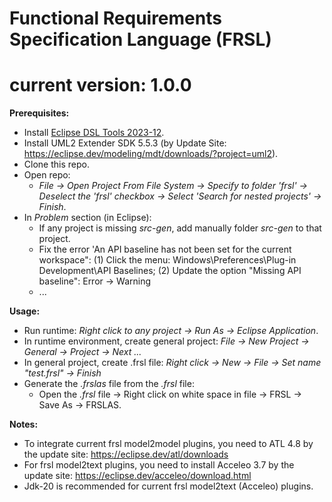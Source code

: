 # Functional Requirements Specification Language (FRSL)
# current version: 1.0.0

**Prerequisites:**
- Install [Eclipse DSL Tools 2023-12](https://www.eclipse.org/downloads/packages/release/2023-09/r/eclipse-ide-java-and-dsl-developers).
- Install UML2 Extender SDK 5.5.3 (by Update Site: https://eclipse.dev/modeling/mdt/downloads/?project=uml2). 
- Clone this repo.
- Open repo: 
  - *File -> Open Project From File System -> Specify to folder 'frsl' -> Deselect the 'frsl' checkbox -> Select 'Search for nested projects' -> Finish*.
- In *Problem* section (in Eclipse):
  - If any project is missing *src-gen*, add manually folder *src-gen* to that project.
  - Fix the error 'An API baseline has not been set for the current workspace": (1) Click the menu: Windows\Preferences\Plug-in Development\API Baselines; (2) Update the option "Missing API baseline": Error -> Warning
  - ...
   
**Usage\:**

- Run runtime: *Right click to any project -> Run As -> Eclipse Application*.
- In runtime environment, create general project: *File -> New Project -> General -> Project -> Next ...*
- In general project, create .frsl file: *Right click -> New -> File -> Set name "test.frsl" -> Finish*
- Generate the *.frslas* file from the *.frsl* file:
  - Open the *.frsl* file -> Right click on white space in file -> FRSL -> Save As -> FRSLAS.

**Notes:**

- To integrate current frsl model2model plugins, you need to ATL 4.8 by the update site: https://eclipse.dev/atl/downloads
- For frsl model2text plugins, you need to install Acceleo 3.7 by the update site: https://eclipse.dev/acceleo/download.html
- Jdk-20 is recommended for current frsl model2text (Acceleo) plugins.

